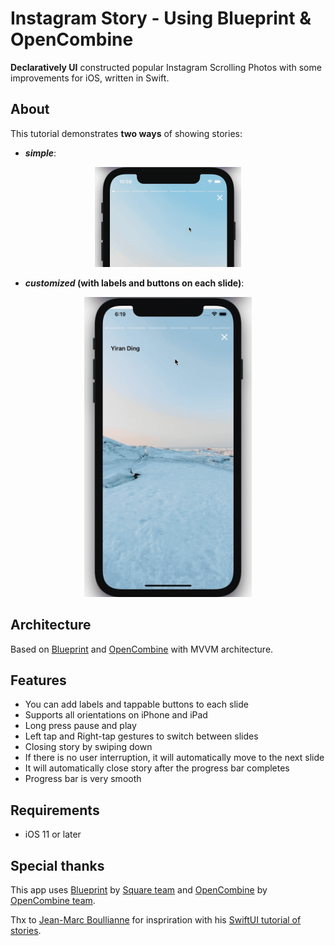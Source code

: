 # Instagram Story - Using Blueprint & OpenCombine

**Declaratively UI** constructed popular Instagram Scrolling Photos with some improvements for iOS, written in Swift.

## About
This tutorial demonstrates **two ways** of showing stories:

- **_simple_**:
<p align="center">
<img src="images/short_story.gif" alt="Example without labels" height="160">
</p>

- **_customized_ (with labels and buttons on each slide)**:

<p align="center">
<img src="images/long_story.gif" alt="Example with labels" height="480">
</p>

## Architecture

Based on [Blueprint](https://github.com/square/Blueprint) and [OpenCombine](https://github.com/OpenCombine/OpenCombine) with MVVM architecture. 

## Features

* You can add labels and tappable buttons to each slide
* Supports all orientations on iPhone and iPad
* Long press pause and play
* Left tap and Right-tap gestures to switch between slides
* Closing story by swiping down
* If there is no user interruption, it will automatically move to the next slide
* It will automatically close story after the progress bar completes
* Progress bar is very smooth

## Requirements

- iOS 11 or later

## Special thanks

This app uses [Blueprint](https://github.com/square/Blueprint) by [Square team](https://github.com/square) and [OpenCombine](https://github.com/OpenCombine/OpenCombine) by [OpenCombine team](https://github.com/OpenCombine).

Thx to [Jean-Marc Boullianne](https://github.com/jboullianne) for inspriration with his [SwiftUI tutorial of stories](https://github.com/jboullianne/InstagramStoryTutorial-SwiftUI).
